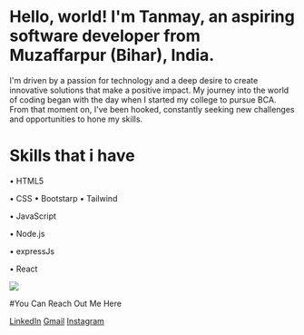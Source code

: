 # Hello, world! I'm Tanmay, an aspiring software developer from Muzaffarpur (Bihar), India.

I'm driven by a passion for technology and a deep desire to create innovative solutions that make a positive impact. My journey into the world of coding began with the day when I started my college to pursue BCA. From that moment on, I've been hooked, constantly seeking new challenges and opportunities to hone my skills.


# Skills that i have
• HTML5

• CSS
  • Bootstarp
     • Tailwind
   
• JavaScript


• Node.js

• expressJs

• React

![](https://markovate.b-cdn.net/wp-content/uploads/2022/08/Top-10-Reasons-To-Choose-MERN-Stack-Development-For-Your-Next-Project_-1280x720px@2x.png )




#You Can Reach Out Me Here

[LinkedIn](https://www.linkedin.com/in/tanmaykishore003/)
[Gmail](mailto:tanmaykishore003@gmail.com)
[Instagram](https://www.instagram.com/tanmay_kishore/)
